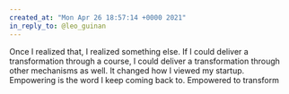 ```yaml
---
created_at: "Mon Apr 26 18:57:14 +0000 2021"
in_reply_to: @leo_guinan
---
```


Once I realized that, I realized something else. If I could deliver a transformation through a course, I could deliver a transformation through other mechanisms as well. It changed how I viewed my startup. Empowering is the word I keep coming back to. Empowered to transform